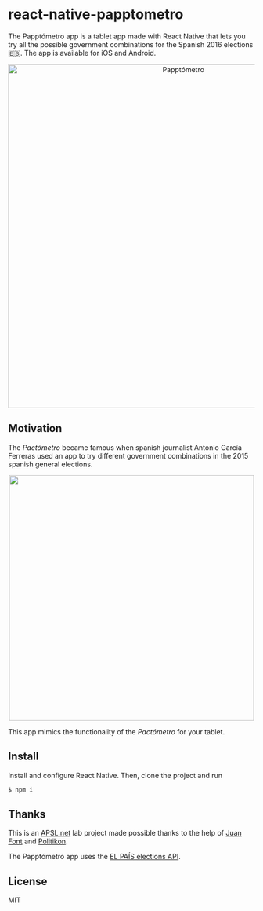 # react-native-papptometro

The Papptómetro app is a tablet app made with React Native that lets you try all the possible government combinations for the Spanish 2016 elections 🇪🇸. The app is available for iOS and Android.

<p align="center">
<img src="https://raw.githubusercontent.com/wiki/alvaromb/papptometro/scr.png" alt="Papptómetro" width="700">
</p>

## Motivation
The _Pactómetro_ became famous when spanish journalist Antonio García Ferreras used an app to try different government combinations in the 2015 spanish general elections.

<p align="center">
<img src="http://www.lavanguardia.com/r/GODO/LV/p3/WebSite/2015/12/21/Recortada/img_jsilvestre_20151221-082404_imagenes_lv_terceros_31-kGG-U30949865653ujD-992x558@LaVanguardia-Web.jpg" width="500">
</p>

This app mimics the functionality of the _Pactómetro_ for your tablet.

## Install
Install and configure React Native. Then, clone the project and run

```sh
$ npm i
```

## Thanks
This is an [APSL.net](https://www.apsl.net) lab project made possible thanks to the help of [Juan Font](https://github.com/juanfont) and [Politikon](http://politikon.es).

The Papptómetro app uses the [EL PAÍS elections API](http://politica.elpais.com/politica/2011/11/13/actualidad/1321193831_901025.html).

## License

MIT
